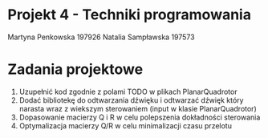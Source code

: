 # Projekt 4 - Techniki programowania

Martyna Penkowska 197926
Natalia Sampławska 197573

# Zadania projektowe
1. Uzupełnić kod zgodnie z polami TODO w plikach PlanarQuadrotor
2. Dodać bibliotekę do odtwarzania dźwięku i odtwarzać dźwięk który narasta wraz z wiekszym sterowaniem (input w klasie PlanarQuadrotor)
3. Dopasowanie macierzy Q i R w celu polepszenia dokładności sterowania
4. Optymalizacja macierzy Q/R w celu minimalizacji czasu przelotu
